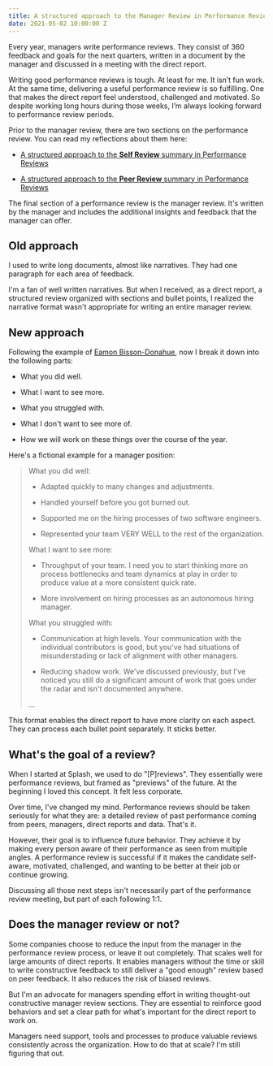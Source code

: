 ```yaml
---
title: A structured approach to the Manager Review in Performance Reviews
date: 2021-05-02 10:00:00 Z
---
```


Every year, managers write performance reviews. They consist of 360 feedback and goals for the next quarters, written in a document by the manager and discussed in a meeting with the direct report.

Writing good performance reviews is tough. At least for me. It isn’t fun work. At the same time, delivering a useful performance review is so fulfilling. One that makes the direct report feel understood, challenged and motivated. So despite working long hours during those weeks, I’m always looking forward to performance review periods.

Prior to the manager review, there are two sections on the performance review. You can read my reflections about them here:

* [A structured approach to the ](https://guillermodelapuente.com/blog/structured-approach-self-review-in-performance-reviews/)**[Self Review](https://guillermodelapuente.com/blog/structured-approach-self-review-in-performance-reviews/)**[ summary in Performance Reviews](https://guillermodelapuente.com/blog/structured-approach-self-review-in-performance-reviews/)

* [A structured approach to the ](https://guillermodelapuente.com/blog/structured-approach-peer-review-summary-in-performance-reviews/)**[Peer Review](https://guillermodelapuente.com/blog/structured-approach-peer-review-summary-in-performance-reviews/)**[ summary in Performance Reviews](https://guillermodelapuente.com/blog/structured-approach-peer-review-summary-in-performance-reviews/)

The final section of a performance review is the manager review. It's written by the manager and includes the additional insights and feedback that the manager can offer.

## Old approach

I used to write long documents, almost like narratives. They had one paragraph for each area of feedback.

I'm a fan of well written narratives. But when I received, as a direct report, a structured review organized with sections and bullet points, I realized the narrative format wasn't appropriate for writing an entire manager review.

## New approach

Following the example of  [Eamon Bisson-Donahue](https://www.linkedin.com/in/eamon-bisson-donahue/), now I break it down into the following parts:

* What you did well.

* What I want to see more.

* What you struggled with.

* What I don't want to see more of.

* How we will work on these things over the course of the year.

Here's a fictional example for a manager position:

> What you did well:
>
> * Adapted quickly to many changes and adjustments.
>
> * Handled yourself before you got burned out.
>
> * Supported me on the hiring processes of two software engineers.
>
> * Represented your team VERY WELL to the rest of the organization.
>
> What I want to see more:
>
> * Throughput of your team. I need you to start thinking more on process bottlenecks and team dynamics at play in order to produce value at a more consistent quick rate.
>
> * More involvement on hiring processes as an autonomous hiring manager.
>
> What you struggled with:
>
> * Communication at high levels. Your communication with the individual contributors is good, but you've had situations of misunderstading or lack of alignment with other managers.
>
> * Reducing shadow work. We've discussed previously, but I've noticed you still do a significant amount of work that goes under the radar and isn't documented anywhere.
>
> ...

This format enables the direct report to have more clarity on each aspect. They can process each bullet point separately. It sticks better.

## What's the goal of a review?

When I started at Splash, we used to do "\[P\]reviews". They essentially were performance reviews, but framed as "previews" of the future. At the beginning I loved this concept. It felt less corporate.

Over time, I've changed my mind. Performance reviews should be taken seriously for what they are: a detailed review of past performance coming from peers, managers, direct reports and data. That's it.

However, their goal is to influence future behavior. They achieve it by making every person aware of their performance as seen from multiple angles. A performance review is successful if it makes the candidate self-aware, motivated, challenged, and wanting to be better at their job or continue growing.

Discussing all those next steps isn't necessarily part of the performance review meeting, but part of each following 1:1.

## Does the manager review or not?

Some companies choose to reduce the input from the manager in the performance review process, or leave it out completely. That scales well for large amounts of direct reports. It enables managers without the time or skill to write constructive feedback to still deliver a "good enough" review based on peer feedback. It also reduces the risk of biased reviews.

But I'm an advocate for managers spending effort in writing thought-out constructive manager review sections. They are essential to reinforce good behaviors and set a clear path for what's important for the direct report to work on.

Managers need support, tools and processes to produce valuable reviews consistently across the organization. How to do that at scale? I'm still figuring that out.